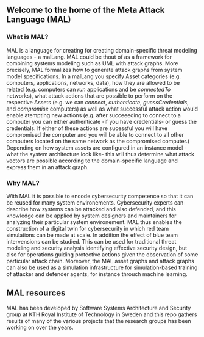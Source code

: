 ## Welcome to the home of the Meta Attack Language (MAL)

### What is MAL?
MAL is a language for creating for creating domain-specific threat modeling languages - a malLang. MAL could be thout of as a framework for combining systems modeling such as UML with attack graphs. More precisely, MAL formalizes how to generate attack graphs from system model specifications. In a malLang you specify Asset categories (e.g. computers, applications, networks, data), how they are allowed to be related (e.g. computers can _run_ applications and be _connectedTo_ networks), what attack actions that are possible to perform on the respective Assets (e.g. we can _connect_, _authenticate_, _guessCredentials_, and _compromise_ computers) as well as what successful attack action would enable atempting new actions (e.g. after succeeeding to connect to a computer you can either authenticate -if you have credentials- or guess the credentials. If either of these actions are sucessful you will have compromised the computer and you will be able to connect to all other computers located on the same network as the compromised computer.) Depending on how system assets are configured in an instance model -what the system architecture look like- this will thus determine what attack vectors are possible according to the domain-specific language and express them in an attack graph.    

### Why MAL?
With MAL it is possible to encode cybersecurity competence so that it can be reused for many system environements. Cybersecurity experts can describe how systems can be attacked and also defended, and this knowledge can be applied by system designers and maintainers for analyzing their particular system environement. MAL thus enables the construction of a digital twin for cybersecurity in which red team simulations can be made at scale. In addition the effect of blue team intervensions can be studied. This can be used for traditional threat modeling and security analysis identifying effective security design, but also for operations guiding protective actions given the observation of some particular attack chain. Moreover, the MAL asset graphs and attack graphs can also be used as a simulation infrastructure for simulation-based training of attacker and defender agents, for instance throuch machine learning.

## MAL resources
MAL has been developed by Software Systems Architecture and Security group at KTH Royal Institute of Technology in Sweden and this repo gathers results of many of the various projects that the research groups has been working on over the years.    

